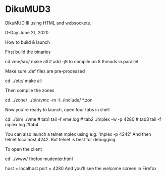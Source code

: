 # DikuMUD3
DikuMUD III using HTML and websockets. 

D-Day June 21, 2020

How to build & launch

First build the binaries

cd vme/src/
make all # add -j8 to compile on 8 threads in parallel


Make sure .def files are pre-processed

cd ../etc/
make all



Then compile the zones

cd ../zone/
../bin/vmc -m -I../include/ *.zon


Now you're ready to launch, open four tabs in shell

cd ../bin/
./vme # tab1
tail -f vme.log # tab2
./mplex -w -p 4280 # tab3
tail -f mplex.log #tab4

You can also launch a telnet mplex using e.g. 'mplex -p 4242'
And then telnet localhost 4242. But telnet is best for debugging

To open the client

cd ../www/
firefox mudenter.html

host = localhost
port = 4280
And you'll see the welcome screen in Firefox
